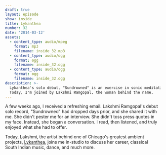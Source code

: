 ```yaml
---
draft: true
layout: episode
show: inside
title: Lykanthea
number: 32
date: '2014-03-12'
assets:
  - content_type: audio/mpeg
    format: mp3
    filename: inside_32.mp3
  - content_type: audio/ogg
    format: ogg
    filename: inside_32.ogg
  - content_type: audio/ogg
    format: ogg
    filename: inside_32.ogg
description: >-
  Lykanthea's solo debut, "Sundrowned" is an exercise in sonic meditation.
  Today, I'm joined by Lakshmi Ramgopal, the woman behind the name.
---
```

A few weeks ago, I received a refreshing email. Lakshmi Ramgopal's debut solo record, "Sundrowned" had dropped days prior, and she shared it with me. She didn't pester me for an interview. She didn't toss press quotes in my face. Instead, she began a conversation. I read, then listened, and truly enjoyed what she had to offer.

Today, Lakshmi, the artist behind one of Chicago's greatest ambient projects, [Lykanthea](http://www.lykanthea.com), joins me in-studio to discuss her career, classical South Indian music, dance, and much more.